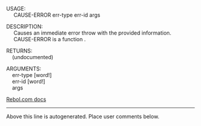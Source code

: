 USAGE:  
&nbsp;&nbsp;&nbsp;&nbsp;&nbsp;CAUSE-ERROR&nbsp;err-type&nbsp;err-id&nbsp;args&nbsp;  
  
DESCRIPTION:  
&nbsp;&nbsp;&nbsp;&nbsp;&nbsp;Causes&nbsp;an&nbsp;immediate&nbsp;error&nbsp;throw&nbsp;with&nbsp;the&nbsp;provided&nbsp;information.  
&nbsp;&nbsp;&nbsp;&nbsp;&nbsp;CAUSE-ERROR&nbsp;is&nbsp;a&nbsp;function&nbsp;.  
  
RETURNS:  
&nbsp;&nbsp;&nbsp;&nbsp;(undocumented)  
  
ARGUMENTS:  
&nbsp;&nbsp;&nbsp;&nbsp;err-type&nbsp;[word!]  
&nbsp;&nbsp;&nbsp;&nbsp;err-id&nbsp;[word!]  
&nbsp;&nbsp;&nbsp;&nbsp;args  

[Rebol.com docs](http://www.rebol.com/r3/docs/functions/cause-error.html)
___
Above this line is autogenerated. Place user comments below.